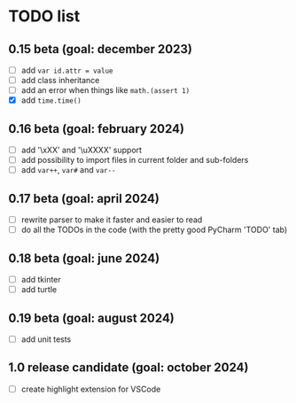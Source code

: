 # TODO list
## 0.15 beta (goal: december 2023)
* [ ] add `var id.attr = value`
* [ ] add class inheritance
* [ ] add an error when things like `math.(assert 1)`
* [x] add `time.time()`

## 0.16 beta (goal: february 2024)
* [ ] add '\xXX' and '\uXXXX' support
* [ ] add possibility to import files in current folder and sub-folders
* [ ] add `var++`, `var#` and `var--`

## 0.17 beta (goal: april 2024)
* [ ] rewrite parser to make it faster and easier to read
* [ ] do all the TODOs in the code (with the pretty good PyCharm 'TODO' tab)

## 0.18 beta (goal: june 2024)
* [ ] add tkinter
* [ ] add turtle

## 0.19 beta (goal: august 2024)
* [ ] add unit tests

## 1.0 release candidate (goal: october 2024)
* [ ] create highlight extension for VSCode
